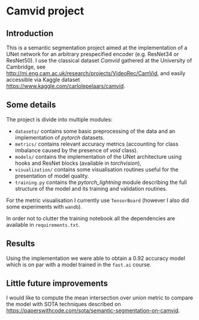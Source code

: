 # Camvid project

## Introduction

This is a semantic segmentation project aimed at the implementation of a UNet network for an arbitrary prespecified encoder (e.g. ResNet34 or ResNet50). I use the classical dataset *Camvid* gathered at the University of Cambridge, see http://mi.eng.cam.ac.uk/research/projects/VideoRec/CamVid, and easily accessible via Kaggle dataset https://www.kaggle.com/carlolepelaars/camvid.

## Some details

The project is divide into multiple modules:

* `datasets/` contains some basic preprocessing of the data and an implementation of  *pytorch* datasets.
* `metrics/` contains relevant accuracy metrics (accounting for class imbalance caused by the presence of *void* class).
* `models/` contains the implementation of the UNet architecture using hooks and ResNet blocks (available in *torchvision*),
* `visualization/` contains some visualisation routines useful for the presentation of model quality.
* `training.py` contains the *pytorch_lightning* module describing the full structure of the model and its training and validation routines.

For the metric visualisation I currently use `TensorBoard` (however I also did some experiments with `wandb`).

In order not to clutter the training notebook all the dependencies are available in `requirements.txt`.

## Results

Using the implementation we were able to obtain a 0.92 accuracy model which is on par with a model trained in the `fast.ai` course. 

## Little future improvements

I would like to compute the mean intersection over union metric to compare the model with SOTA techniques described on https://paperswithcode.com/sota/semantic-segmentation-on-camvid.



